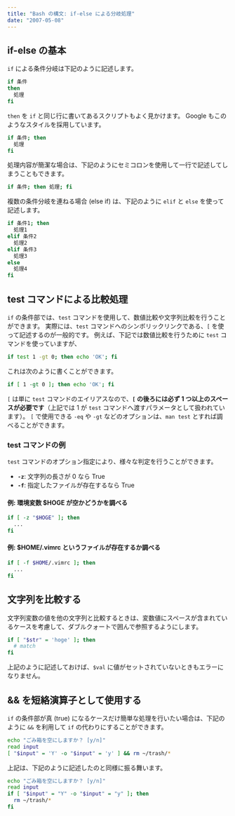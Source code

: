 ```yaml
---
title: "Bash の構文: if-else による分岐処理"
date: "2007-05-08"
---
```


if-else の基本
----

`if` による条件分岐は下記のように記述します。

```bash
if 条件
then
  処理
fi
```

`then` を `if` と同じ行に書いてあるスクリプトもよく見かけます。
Google もこのようなスタイルを採用しています。

```bash
if 条件; then
  処理
fi
```

処理内容が簡潔な場合は、下記のようにセミコロンを使用して一行で記述してしまうこともできます。

```bash
if 条件; then 処理; fi
```

複数の条件分岐を連ねる場合 (else if) は、下記のように `elif` と `else` を使って記述します。

```bash
if 条件1; then
  処理1
elif 条件2
  処理2
elif 条件3
  処理3
else
  処理4
fi
```


test コマンドによる比較処理
----

`if` の条件部では、`test` コマンドを使用して、数値比較や文字列比較を行うことができます。
実際には、`test` コマンドへのシンボリックリンクである、`[` を使って記述するのが一般的です。
例えば、下記では数値比較を行うために `test` コマンドを使っていますが、

```bash
if test 1 -gt 0; then echo 'OK'; fi
```

これは次のように書くことができます。

```bash
if [ 1 -gt 0 ]; then echo 'OK'; fi
```

`[` は単に `test` コマンドのエイリアスなので、**`[` の後ろには必ず 1 つ以上のスペースが必要です**（上記では 1 が `test` コマンドへ渡すパラメータとして扱われています）。
`[` で使用できる `-eq` や `-gt` などのオプションは、`man test` とすれば調べることができます。


### test コマンドの例

`test` コマンドのオプション指定により、様々な判定を行うことができます。

* <b>`-z`</b>: 文字列の長さが 0 なら True
* <b>`-f`</b>: 指定したファイルが存在するなら True

#### 例: 環境変数 $HOGE が空かどうかを調べる

```bash
if [ -z "$HOGE" ]; then
  ...
fi
```

#### 例: $HOME/.vimrc というファイルが存在するか調べる

```bash
if [ -f $HOME/.vimrc ]; then
  ...
fi
```


文字列を比較する
----

文字列変数の値を他の文字列と比較するときは、変数値にスペースが含まれているケースを考慮して、ダブルクォートで囲んで参照するようにします。

~~~ bash
if [ "$str" = 'hoge' ]; then
  # match
fi
~~~

上記のように記述しておけば、`$val` に値がセットされていないときもエラーになりません。


&amp;&amp; を短絡演算子として使用する
----

`if` の条件部が真 (true) になるケースだけ簡単な処理を行いたい場合は、下記のように `&&` を利用して `if` の代わりにすることができます。

~~~ bash
echo "ごみ箱を空にしますか？ [y/n]"
read input
[ "$input" = 'Y' -o "$input" = 'y' ] && rm ~/trash/*
~~~

上記は、下記のように記述したのと同様に振る舞います。

~~~ bash
echo "ごみ箱を空にしますか？ [y/n]"
read input
if [ "$input" = "Y" -o "$input" = "y" ]; then
  rm ~/trash/*
fi
~~~

